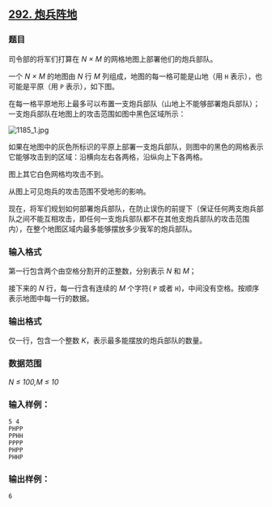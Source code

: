 ## [292. 炮兵阵地](https://www.acwing.com/problem/content/294/)

### 题目

司令部的将军们打算在 *N × M* 的网格地图上部署他们的炮兵部队。

一个 *N × M* 的地图由 *N* 行 *M* 列组成，地图的每一格可能是山地（用 `H` 表示），也可能是平原（用 `P` 表示），如下图。

在每一格平原地形上最多可以布置一支炮兵部队（山地上不能够部署炮兵部队）；一支炮兵部队在地图上的攻击范围如图中黑色区域所示：

 ![1185_1.jpg](/media/article/image/2019/02/16/19_d512cdba31-1185_1.jpg)

如果在地图中的灰色所标识的平原上部署一支炮兵部队，则图中的黑色的网格表示它能够攻击到的区域：沿横向左右各两格，沿纵向上下各两格。

图上其它白色网格均攻击不到。

从图上可见炮兵的攻击范围不受地形的影响。

现在，将军们规划如何部署炮兵部队，在防止误伤的前提下（保证任何两支炮兵部队之间不能互相攻击，即任何一支炮兵部队都不在其他支炮兵部队的攻击范围内），在整个地图区域内最多能够摆放多少我军的炮兵部队。

### 输入格式

第一行包含两个由空格分割开的正整数，分别表示 *N* 和 *M*；

接下来的 *N* 行，每一行含有连续的 *M* 个字符( `P` 或者 `H`)，中间没有空格。按顺序表示地图中每一行的数据。

### 输出格式

仅一行，包含一个整数 *K*，表示最多能摆放的炮兵部队的数量。

### 数据范围

*N ≤ 100,M ≤ 10*

### 输入样例：

```
5 4
PHPP
PPHH
PPPP
PHPP
PHHP
```

### 输出样例：

```
6
```
